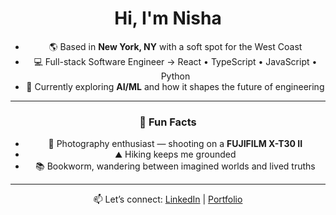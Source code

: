 <div align="center">

# Hi, I'm Nisha   

- 🌎 Based in **New York, NY** with a soft spot for the West Coast  
- 💻 Full-stack Software Engineer → React • TypeScript • JavaScript • Python    
- 🤖 Currently exploring **AI/ML** and how it shapes the future of engineering    

---

### 🌱 Fun Facts   
- 📸 Photography enthusiast — shooting on a **FUJIFILM X-T30 II**  
- ⛰ Hiking keeps me grounded  
- 📚 Bookworm, wandering between imagined worlds and lived truths

---

📫 Let’s connect: [LinkedIn](https://linkedin.com/nisha-ahamed) | [Portfolio](https://nisha-ahamed.com)  

